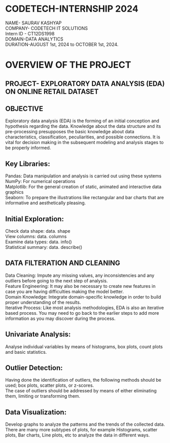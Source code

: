 # CODETECH-INTERNSHIP 2024
NAME- SAURAV KASHYAP  
COMPANY- CODETECH IT SOLUTIONS  
Intern ID - CT12DS1998  
DOMAIN-DATA ANALYTICS  
DURATION-AUGUST 1st, 2024 to OCTOBER 1st, 2024.


# OVERVIEW OF THE PROJECT #

## PROJECT- EXPLORATORY DATA ANALYSIS (EDA) ON ONLINE RETAIL DATASET

## OBJECTIVE
Exploratory data analysis (EDA) is the forming of an initial conception and hypothesis regarding the data. Knowledge about the data structure and its pre-processing presupposes the basic knowledge about data characteristics, classification, peculiarities, and possible connections. It is vital for decision making in the subsequent modeling and analysis stages to be properly informed.

## Key Libraries:
 Pandas: Data manipulation and analysis is carried out using these systems  
 NumPy: For numerical operations  
 Matplotlib: For the general creation of static, animated and interactive data graphics  
 Seaborn: To prepare the illustrations like rectangular and bar charts that are informative and aesthetically pleasing.
## Initial Exploration:
Check data shape: data. shape  
View columns: data. columns  
Examine data types: data. info()  
Statistical summary: data. describe()  

## DATA FILTERATION AND CLEANING
 Data Cleaning: Impute any missing values, any inconsistencies and any outliers before going to the next step of analysis.  
 Feature Engineering: It may also be necessary to create new features in case you are having difficulties making the model better.  
 Domain Knowledge: Integrate domain-specific knowledge in order to build proper understanding of the results.  
 Iterative Process: Like most analysis methodologies, EDA is also an iterative based process. You may need to go back to the earlier steps to add more information as you may 
  discover during the process.
## Univariate Analysis:
Analyse individual variables by means of histograms, box plots, count plots and basic statistics.
## Outlier Detection:
Having done the identification of outliers, the following methods should be used; box plots, scatter plots, or z-scores.  
The case of outliers should be addressed by means of either eliminating them, limiting or transforming them.
## Data Visualization:
Develop graphs to analyze the patterns and the trends of the collected data.  
There are many more subtypes of plots, for example Histograms, scatter plots, Bar charts, Line plots, etc to analyze the data in different ways.



